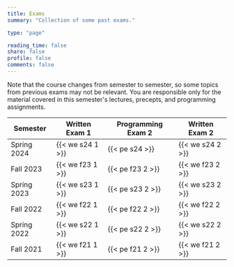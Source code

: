 ```yaml
---
title: Exams
summary: "Collection of some past exams."

type: "page"

reading_time: false
share: false
profile: false
comments: false
---
```


<!--A good way to prepare for an exam is to solve old exam questions. Here are some old COS 126 midterms and final exams. (We have included only exams that were administered in-class, as the format and policies for online exams was somewhat different.) -->

Note that the course changes from semester to semester, so some topics from previous exams may not be relevant. You are responsible only for the material covered in this semester's lectures, precepts, and programming assignments.


<!--
Here's the the Fall'22 Programming Exam 2 hosted on TigerFile.  it will give you practice with downloading the exam/project folder (from TigerFile) in the same manner that you will do on real programming exam.

{{< download-project "Binary_Polynomial" >}} |  {{< submit "Binary_Polynomial" >}}
-->
<!--Do not access the programming exam download/submit links (below) until instructed to do so.

**Spring 2024 Programming Exam: {{< download-project "Programming_Exam" >}} |  {{< submit "Programming_Exam" >}}** -->

| Semester    | Written Exam 1   |  Programming Exam 2 | Written Exam 2    |
|-------------| ---------------- | --------------------| ------------------|
| Spring 2024 | {{< we s24 1 >}} |  {{< pe s24 >}}     | {{< we s24 2 >}}    |
| Fall   2023 | {{< we f23 1 >}} |  {{< pe f23 2 >}}   | {{< we f23 2 >}}  |
| Spring 2023 | {{< we s23 1 >}} |  {{< pe s23 2 >}}   | {{< we s23 2 >}}  |
| Fall   2022 | {{< we f22 1 >}} |  {{< pe f22 2 >}}   | {{< we f22 2 >}}  |  
| Spring 2022 | {{< we s22 1 >}} |  {{< pe s22 2 >}}   | {{< we s22 2 >}}  |
| Fall   2021 | {{< we f21 1 >}} |  {{< pe f21 2 >}}   | {{< we f21 2 >}}  |
